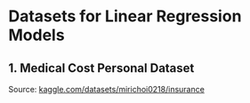 # Datasets for Linear Regression Models

## 1. Medical Cost Personal Dataset

Source: [kaggle.com/datasets/mirichoi0218/insurance](https://www.kaggle.com/datasets/mirichoi0218/insurance)
